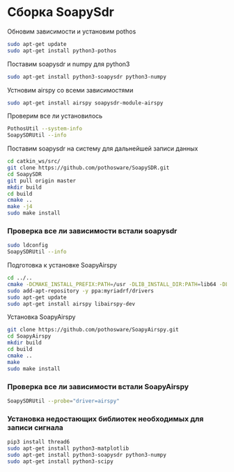 # Сборка SoapySdr
Обновим зависимости и установим pothos
```bash
sudo apt-get update
sudo apt-get install python3-pothos
```
Поставим soapysdr и numpy для python3
```bash
sudo apt-get install python3-soapysdr python3-numpy
```
Устновим airspy со всеми зависимостями
```bash
sudo apt-get install airspy soapysdr-module-airspy
```
Проверим все ли установилось
```bash
PothosUtil --system-info
SoapySDRUtil --info
```
Поставим soapysdr на систему для дальнейшей записи данных
```bash
cd catkin_ws/src/
git clone https://github.com/pothosware/SoapySDR.git
cd SoapySDR
git pull origin master
mkdir build
cd build
cmake ..
make -j4
sudo make install
```
### Проверка все ли зависимости встали soapysdr
```bash
sudo ldconfig
SoapySDRUtil --info
```
Подготовка к установке SoapyAirspy
```bash
cd ../..
cmake -DCMAKE_INSTALL_PREFIX:PATH=/usr -DLIB_INSTALL_DIR:PATH=lib64 -DLIB_SUFFIX=64 -DSOAPY_SDR_ROOT=/usr ..
sudo add-apt-repository -y ppa:myriadrf/drivers
sudo apt-get update
sudo apt-get install airspy libairspy-dev
```
Установка SoapyAirspy
```bash
git clone https://github.com/pothosware/SoapyAirspy.git
cd SoapyAirspy
mkdir build
cd build
cmake ..
make
sudo make install
```
### Проверка все ли зависимости встали SoapyAirspy
```bash
SoapySDRUtil --probe="driver=airspy"
```
### Установка недостающих библиотек необходимых для записи сигнала
```bash
pip3 install thread6
sudo apt-get install python3-matplotlib
sudo apt-get install python3-soapysdr python3-numpy
sudo apt-get install python3-scipy
```
